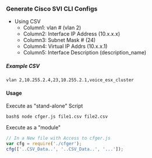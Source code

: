 ### Generate Cisco SVI CLI Configs

* Using CSV
  * Column1: vlan # (vlan 2)
  * Column2: Interface IP Address (10.x.x.x)
  * Column3: Subnet Mask # (24)
  * Column4: Virtual IP Addrs (10.x.x.1)
  * Column5: Interface Description (description_name)

##### Example CSV

```
vlan 2,10.255.2.4,23,10.255.2.1,voice_esx_cluster
```

#### Usage

Execute as "stand-alone" Script

```
bash$ node cfger.js file1.csv file2.csv
```

Execute as a "module"

```javascript
// In a New file with Access to cfger.js
var cfg = require('./cfger');
cfg(['..CSV_Data..', '..CSV_Data..', '...']);
```
